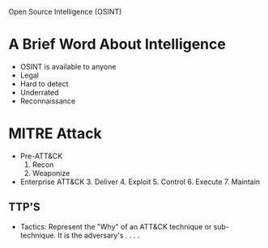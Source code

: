 Open Source Intelligence (OSINT)
# A Brief Word About Intelligence
- OSINT is available to anyone
- Legal
- Hard to detect
- Underrated
- Reconnaissance

# MITRE Attack
- Pre-ATT&CK
	1. Recon
	2. Weaponize
- Enterprise ATT&CK
	3. Deliver
	4. Exploit
	5. Control
	6. Execute
	7. Maintain

## TTP'S
- Tactics: Represent the "Why" of an ATT&CK technique or sub-technique. It is the adversary's . . . .